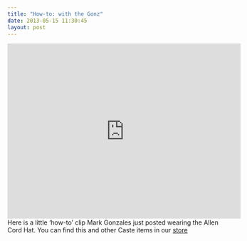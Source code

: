 ```yaml
---
title: "How-to: with the Gonz"
date: 2013-05-15 11:30:45
layout: post
---
```


<p><iframe frameborder="0" height="393" src="http://www.youtube.com/embed/FTHM8hvqxdE" width="524"></iframe>Here is a little &#8216;how-to&#8217; clip Mark Gonzales just posted wearing the Allen Cord Hat. You can find this and other Caste items in our <a href="http://store.castequality.com">store</a></p>
